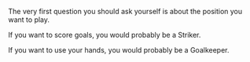 The very first question you should ask yourself is about the position you want to play.

If you want to score goals, you would probably be a Striker.

If you want to use your hands, you would probably be a Goalkeeper.